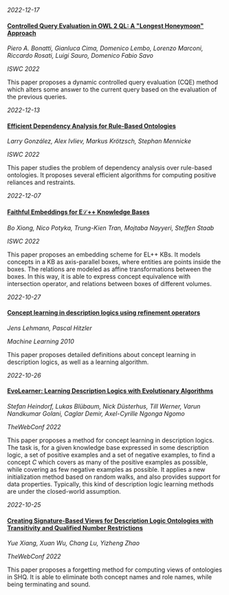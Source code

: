 










*2022-12-17*

#### [Controlled Query Evaluation in OWL 2 QL: A "Longest Honeymoon" Approach](https://doi.org/10.1007/978-3-031-19433-7_25)

*Piero A. Bonatti, Gianluca Cima, Domenico Lembo, Lorenzo Marconi, Riccardo Rosati, Luigi Sauro, Domenico Fabio Savo*

*ISWC 2022*

This paper proposes a dynamic controlled query evaluation (CQE) method which alters some answer to the current query based on the evaluation of the previous queries. 


*2022-12-13*

#### [Efficient Dependency Analysis for Rule-Based Ontologies](https://link.springer.com/chapter/10.1007/978-3-031-19433-7_16)

*Larry González, Alex Ivliev, Markus Krötzsch, Stephan Mennicke*

*ISWC 2022*

This paper studies the problem of dependency analysis over rule-based ontologies. It proposes several efficient algorithms for computing positive reliances and restraints. 


*2022-12-07*

#### [Faithful Embeddings for Eℒ++ Knowledge Bases](https://doi.org/10.1007/978-3-031-19433-7_2)

*Bo Xiong, Nico Potyka, Trung-Kien Tran, Mojtaba Nayyeri, Steffen Staab*

*ISWC 2022*

This paper proposes an embedding scheme for EL++ KBs. It models concepts in a KB as axis-parallel boxes, where entities are points inside the boxes. The relations are modeled as affine transformations between the boxes. In this way, it is able to express concept equivalence with intersection operator, and relations between boxes of different volumes. 


*2022-10-27*

#### [Concept learning in description logics using refinement operators](https://link.springer.com/article/10.1007/s10994-009-5146-2)

*Jens Lehmann, Pascal Hitzler*

*Machine Learning 2010*

This paper proposes detailed definitions about concept learning in description logics, as well as a learning algorithm. 


*2022-10-26*

#### [EvoLearner: Learning Description Logics with Evolutionary Algorithms](https://doi.org/10.1145/3485447.3511925)

*Stefan Heindorf, Lukas Blübaum, Nick Düsterhus, Till Werner, Varun Nandkumar Golani, Caglar Demir, Axel-Cyrille Ngonga Ngomo*

*TheWebConf 2022*

This paper proposes a method for concept learning in description logics. The task is, for a given knowledge base expressed in some description logic, a set of positive examples and a set of negative examples, to find a concept *C* which covers as many of the positive examples as possible, while covering as few negative examples as possible. It applies a new initialization method based on random walks, and also provides support for data properties. Typically, this kind of description logic learning methods are under the closed-world assumption. 


*2022-10-25*

#### [Creating Signature-Based Views for Description Logic Ontologies with Transitivity and Qualified Number Restrictions](https://doi.org/10.1145/3485447.3511924)

*Yue Xiang, Xuan Wu, Chang Lu, Yizheng Zhao*

*TheWebConf 2022*

This paper proposes a forgetting method for computing views of ontologies in SHQ. It is able to eliminate both concept names and role names, while being terminating and sound. 
